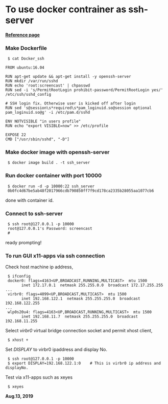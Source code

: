 # To use docker contrainer as ssh-server  

#### [Reference page](https://qiita.com/YumaInaura/items/adb20c8083fce2da86e1)  

### Make Dockerfile  
```
 $ cat Docker_ssh
 
FROM ubuntu:16.04

RUN apt-get update && apt-get install -y openssh-server
RUN mkdir /var/run/sshd
RUN echo 'root:screencast' | chpasswd
RUN sed -i 's/PermitRootLogin prohibit-password/PermitRootLogin yes/' /etc/ssh/sshd_config

# SSH login fix. Otherwise user is kicked off after login
RUN sed 's@session\s*required\s*pam_loginuid.so@session optional pam_loginuid.so@g' -i /etc/pam.d/sshd

ENV NOTVISIBLE "in users profile"
RUN echo "export VISIBLE=now" >> /etc/profile

EXPOSE 22
CMD ["/usr/sbin/sshd", "-D"]
```

### Make docker image with openssh-server  
```
 $ docker image build . -t ssh_server
```
### Run docker container with port 10000  
```
 $ docker run -d -p 10000:22 ssh_server
 0b0fc4d67be5ab48f2017966cdb790850ff7f9cd178ca2335b28055aa1077cb6
```
done with container id.  

### Connect to ssh-server  
```
 $ ssh root@127.0.0.1 -p 10000
 root@127.0.0.1's Password: screencast
 #
 ```
 ready prompting!  
 
 ### To run GUI x11-apps via ssh connection
 Check host machine ip address,  
 ```
  $ ifconfig
  docker0: flags=4163<UP,BROADCAST,RUNNING,MULTICAST>  mtu 1500
        inet 172.17.0.1  netmask 255.255.0.0  broadcast 172.17.255.255
 ...
  virbr0: flags=4099<UP,BROADCAST,MULTICAST>  mtu 1500
        inet 192.168.122.1  netmask 255.255.255.0  broadcast 192.168.122.255
 ...
  wlp0s20u4: flags=4163<UP,BROADCAST,RUNNING,MULTICAST>  mtu 1500
        inet 192.168.11.7  netmask 255.255.255.0  broadcast 192.168.11.255
 ```
 
 Select *virbr0* virtual bridge connection socket and permit xhost client,    
 ```
  $ xhost +
 ```
 
 Set *DISPLAY* to virbr0 ipaddress and display No.  
 ```
  $ ssh root@127.0.0.1 -p 10000
  $ export DISPLAY=192.168.122.1:0    # This is virbr0 ip address and displayNo.
``` 

Test via x11-apps such as xeyes
```
 $ xeyes
```

 **Aug.13, 2019**  
 
 
 
